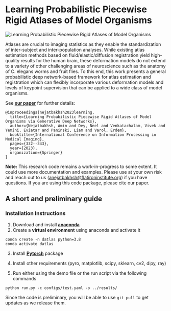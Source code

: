 # Learning Probabilistic Piecewise Rigid Atlases of Model Organisms
![Learning Probabilistic Piecewise Rigid Atlases of Model Organisms](https://github.com/amin-nejat/deformable-atlas/assets/5959554/960a5935-6df9-4423-b71a-fd2bf97ef412)

Atlases are crucial to imaging statistics as they enable the standardization of inter-subject and inter-population analyses. While existing atlas estimation methods based on fluid/elastic/diffusion registration yield high-quality results for the human brain, these deformation models do not extend to a variety of other challenging areas of neuroscience such as the anatomy of C. elegans worms and fruit flies. To this end, this work presents a general probabilistic deep network-based framework for atlas estimation and registration which can flexibly incorporate various deformation models and levels of keypoint supervision that can be applied to a wide class of model organisms.

See **[our paper](https://link.springer.com/chapter/10.1007/978-3-031-34048-2_26)** for further details:


```
@inproceedings{nejatbakhsh2023learning,
  title={Learning Probabilistic Piecewise Rigid Atlases of Model Organisms via Generative Deep Networks},
  author={Nejatbakhsh, Amin and Dey, Neel and Venkatachalam, Vivek and Yemini, Eviatar and Paninski, Liam and Varol, Erdem},
  booktitle={International Conference on Information Processing in Medical Imaging},
  pages={332--343},
  year={2023},
  organization={Springer}
}
```
**Note:** This research code remains a work-in-progress to some extent. It could use more documentation and examples. Please use at your own risk and reach out to us (anejatbakhsh@flatironinstitute.org) if you have questions. If you are using this code package, please cite our paper.

## A short and preliminary guide

### Installation Instructions

1. Download and install [**anaconda**](https://docs.anaconda.com/anaconda/install/index.html)
2. Create a **virtual environment** using anaconda and activate it

```
conda create -n datlas python=3.8
conda activate datlas
```

3. Install [**Pytorch**](https://pytorch.org/) package

4. Install other requirements (pyro, matplotlib, scipy, sklearn, cv2, dipy, ray)

5. Run either using the demo file or the run script via the following commands

```
python run.py -c configs/test.yaml -o ../results/
```

Since the code is preliminary, you will be able to use `git pull` to get updates as we release them.

